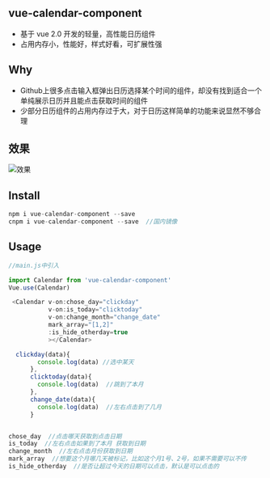 ## vue-calendar-component
* 基于 vue 2.0 开发的轻量，高性能日历组件
* 占用内存小，性能好，样式好看，可扩展性强




## Why
* Github上很多点击输入框弹出日历选择某个时间的组件，却没有找到适合一个单纯展示日历并且能点击获取时间的组件
* 少部分日历组件的占用内存过于大，对于日历这样简单的功能来说显然不够合理


## 效果
![效果](https://qiniu.epipe.cn/5465939501580804096?imageView2/1/w/320/h/568)



## Install
```javascript
npm i vue-calendar-component --save
cnpm i vue-calendar-component --save  //国内镜像
```



##  Usage
```javascript
//main.js中引入

import Calendar from 'vue-calendar-component'
Vue.use(Calendar)

 <Calendar v-on:chose_day="clickday"  
           v-on:is_today="clicktoday" 
           v-on:change_month="change_date"  
           mark_array="[1,2]"		
           :is_hide_otherday=true  
           ></Calendar>   

  clickday(data){
        console.log(data) //选中某天
      },
      clicktoday(data){
        console.log(data)  //跳到了本月
      },
      change_date(data){
        console.log(data)  //左右点击到了几月
      }


chose_day  //点击哪天获取到点击日期
is_today  //左右点击如果到了本月 获取到日期
change_month  //左右点击月份获取到日期
mark_array  //想要这个月哪几天被标记，比如这个月1号、2号，如果不需要可以不传
is_hide_otherday  //是否让超过今天的日期可以点击，默认是可以点击的
